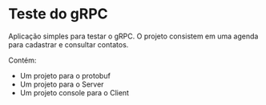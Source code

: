 # Teste do gRPC

Aplicação simples para testar o gRPC.
O projeto consistem em uma agenda para cadastrar e consultar contatos.

Contém: 
 - Um projeto para o protobuf
 - Um projeto para o Server
 - Um projeto console para o Client
